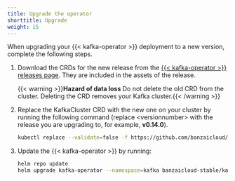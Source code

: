 ```yaml
---
title: Upgrade the operator
shorttitle: Upgrade
weight: 15
---
```


When upgrading your {{< kafka-operator >}} deployment to a new version, complete the following steps.

1. Download the CRDs for the new release from the [{{< kafka-operator >}} releases page](https://github.com/banzaicloud/koperator/releases). They are included in the assets of the release.

    {{< warning >}}**Hazard of data loss** Do not delete the old CRD from the cluster. Deleting the CRD removes your Kafka cluster.{{< /warning >}}

1. Replace the KafkaCluster CRD with the new one on your cluster by running the following command (replace &lt;versionnumber> with the release you are upgrading to, for example, **v0.14.0**).

    ```bash
    kubectl replace --validate=false -f https://github.com/banzaicloud/koperator/releases/download/<versionnumber>/kafka-operator.crds.yaml
    ```

1. Update the {{< kafka-operator >}} by running:

    ```bash
    helm repo update
    helm upgrade kafka-operator --namespace=kafka banzaicloud-stable/kafka-operator
    ```
